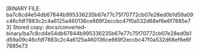 [BINARY FILE: ba7c8cd4e54db67844b995336235b67e77c75f70772cb07e28ed0b1d59a09c46cfdf7883c2c4a6125a460136ce669f2eccbc47f0a532d68ef6e6f7885e73]
Stored copy: docs/converted-binary/ba7c8cd4e54db67844b995336235b67e77c75f70772cb07e28ed0b1d59a09c46cfdf7883c2c4a6125a460136ce669f2eccbc47f0a532d68ef6e6f7885e73
